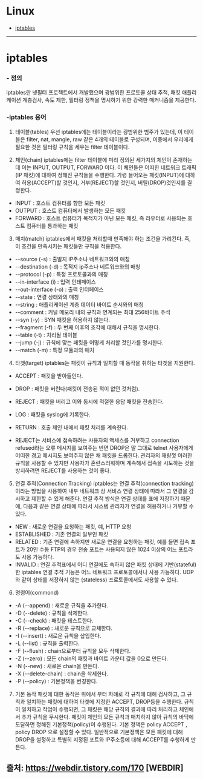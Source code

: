 # Linux
- [iptables](https://github.com/seeminglyjs/Coding_Theory/edit/main/iptables/#iptables)
---
# iptables

###    - 정의
     
  iptables란 넷필터 프로젝트에서 개발했으며 광범위한 프로토콜 상태 추적, 패킷 애플리케이션 계층검사, 속도 제한, 
  필터링 정책을 명시하기 위한 강력한 매커니즘을 제공한다.


###   -iptables 용어

  1) 테이블(tables)
  우선 iptables에는 테이블이라는 광범위한 범주가 있는데, 이 테이블은 filter, nat, mangle, raw 같은 4개의 테이블로 구성되며, 
  이중에서 우리에게 필요한 것은 필터링 규칙을 세우는 filter 테이블이다.

  2) 체인(chain)
  iptables에는 filter 테이블에 미리 정의된 세가지의 체인이 존재하는데 이는 INPUT, OUTPUT, FORWARD 이다. 
  이 체인들은 어떠한 네트워크 트래픽(IP 패킷)에 대하여 정해진 규칙들을 수행한다.
  가령 들어오는 패킷(INPUT)에 대하여 허용(ACCEPT)할 것인지, 거부(REJECT)할 것인지, 버릴(DROP)것인지를 결정한다.

  * INPUT : 호스트 컴퓨터를 향한 모든 패킷
  * OUTPUT : 호스트 컴퓨터에서 발생하는 모든 패킷
  * FORWARD : 호스트 컴퓨터가 목적지가 아닌 모든 패킷, 즉 라우터로 사용되는 호스트 컴퓨터를 통과하는 패킷
  
  3) 매치(match)
  iptables에서 패킷을 처리할때 만족해야 하는 조건을 가리킨다. 즉, 이 조건을 만족시키는 패킷들만 규칙을 적용한다.

   * --source (-s) : 출발지 IP주소나 네트워크와의 매칭
   * --destination (-d) : 목적지 ip주소나 네트워크와의 매칭
   * --protocol (-p) : 특정 프로토콜과의 매칭
   * --in-interface (i) : 입력 인테페이스
   * --out-interface (-o) : 출력 인터페이스
   * --state : 연결 상태와의 매칭
   * --string : 애플리케이션 계층 데이터 바이트 순서와의 매칭
   * --comment : 커널 메모리 내의 규칙과 연계되는 최대 256바이트 주석
   * --syn (-y) : SYN 패킷을 허용하지 않는다.
   * --fragment (-f) : 두 번째 이후의 조각에 대해서 규칙을 명시한다.
   * --table (-t) : 처리될 테이블
   * --jump (-j) : 규칙에 맞는 패킷을 어떻게 처리할 것인가를 명시한다.
   * --match (-m) : 특정 모듈과의 매치
  
  4) 타겟(target)
  iptables는 패킷이 규칙과 일치할 때 동작을 취하는 타겟을 지원한다.

   * ACCEPT : 패킷을 받아들인다.
   * DROP : 패킷을 버린다(패킷이 전송된 적이 없던 것처럼).
   * REJECT : 패킷을 버리고 이와 동시에 적절한 응답 패킷을 전송한다.
   * LOG : 패킷을 syslog에 기록한다.
   * RETURN : 호출 체인 내에서 패킷 처리를 계속한다.
  
   * REJECT는 서비스에 접속하려는 사용자의 액세스를 거부하고 connection refused라는 오류 메시지를 보여주는 반면 
     DROP은 말 그대로 telnet 사용자에게 어떠한 경고 메시지도 보여주지 않은 채 패킷을 드롭한다. 
     관리자의 재량껏 이러한 규칙을 사용할 수 있지만 사용자가 혼란스러워하며 계속해서 접속을 시도하는 것을 방지하려면 REJECT를 사용하는 것이 좋다.

  5) 연결 추적(Connection Tracking)
  iptables는 연결 추적(connection tracking)이라는 방법을 사용하여 내부 네트워크 상 서비스 연결 상태에 따라서 그 연결을 감시하고 제한할 수 있게 해준다. 
  연결 추적 방식은 연결 상태를 표에 저장하기 때문에, 다음과 같은 연결 상태에 따라서 시스템 관리자가 연결을 허용하거나 거부할 수 있다.

   * NEW : 새로운 연결을 요청하는 패킷, 예, HTTP 요청
   * ESTABLISHED : 기존 연결의 일부인 패킷
   * RELATED : 기존 연결에 속하지만 새로운 연결을 요청하는 패킷, 예를 들면 접속 포트가 20인 수동 FTP의 경우 전송 포트는 사용되지 않은 1024 이상의 어느 포트라도 사용 가능하다.
   * INVALID : 연결 추적표에서 어디 연결에도 속하지 않은 패킷
  상태에 기반(stateful)한 iptables 연결 추적 기능은 어느 네트워크 프로토콜에서나 사용 가능하다. UDP와 같이 상태를 저장하지 않는 (stateless) 프로토콜에서도 사용할 수 있다.

  6) 명령어(commond)
   * -A (--append) : 새로운 규칙을 추가한다.
   * -D (--delete) : 규칙을 삭제한다.
   * -C (--check) : 패킷을 테스트한다.
   * -R (--replace) : 새로운 규칙으로 교체한다.
   * -I (--insert) : 새로운 규칙을 삽입한다.
   * -L (--list) : 규칙을 출력한다.
   * -F (--flush) : chain으로부터 규칙을 모두 삭제한다.
   * -Z (--zero) : 모든 chain의 패킷과 바이트 카운터 값을 0으로 만든다.
   * -N (--new) : 새로운 chain을 만든다.
   * -X (--delete-chain) : chain을 삭제한다.
   * -P (--policy) : 기본정책을 변경한다.
  
  7) 기본 동작
  패킷에 대한 동작은 위에서 부터 차례로 각 규칙에 대해 검사하고, 그 규칙과 일치하는 패킷에 대하여 타겟에 지정한 ACCEPT, DROP등을 수행한다.
  규칙이 일치하고 작업이 수행되면, 그 패킷은 해당 규칙의 결과에 따리 처리하고 체인에서 추가 규칙을 무시한다.
  패킷이 체인의 모든 규칙과 매치하지 않아 규칙의 바닥에 도달하면 정해진 기본정책(policy)이 수행된다.
  기본 정책은 policy ACCEPT , policy DROP 으로 설정할 수 있다.
  일반적으로 기본정책은 모든 패킷에 대해 DROP을 설정하고 특별히 지정된 포트와 IP주소등에 대해 ACCEPT를 수행하게 만든다.



출처: https://webdir.tistory.com/170 [WEBDIR]
---    
